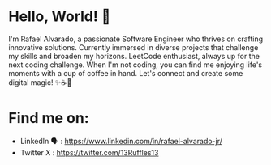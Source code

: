 # Hello, World! 👋
I'm Rafael Alvarado, a passionate Software Engineer who thrives on crafting innovative solutions. Currently immersed in diverse projects that challenge my skills and broaden my horizons. LeetCode enthusiast, always up for the next coding challenge. When I'm not coding, you can find me enjoying life's moments with a cup of coffee in hand. Let's connect and create some digital magic! ✨☕🚀

# Find me on:

- LinkedIn 🗣 : https://www.linkedin.com/in/rafael-alvarado-jr/
- Twitter X : https://twitter.com/13Ruffles13

<!--
**13Ruffles13/13Ruffles13** is a ✨ _special_ ✨ repository because its `README.md` (this file) appears on your GitHub profile.

Here are some ideas to get you started:

- 🔭 I’m currently working on ...
- 🌱 I’m currently learning ...
- 👯 I’m looking to collaborate on ...
- 🤔 I’m looking for help with ...
- 💬 Ask me about ...
- 📫 How to reach me: ...
- 😄 Pronouns: ...
- ⚡ Fun fact: ...
-->
